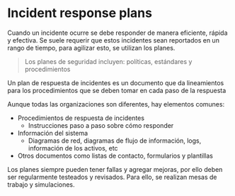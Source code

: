 # Incident response plans

Cuando un incidente ocurre se debe responder de manera eficiente, rápida y efectiva.
Se suele requerir que estos incidentes sean reportados en un rango de tiempo, para agilizar esto, se utilizan los planes.

> Los planes de seguridad incluyen: políticas, estándares y procedimientos

Un plan de respuesta de incidentes es un documento que da lineamientos para los procedimientos que se deben tomar en cada paso de la respuesta

Aunque todas las organizaciones son diferentes, hay elementos comunes:
- Procedimientos de respuesta de incidentes
  - Instrucciones paso a paso sobre cómo responder
- Información del sistema
  - Diagramas de red, diagramas de flujo de información, logs, información de los activos, etc
- Otros documentos como listas de contacto, formularios y plantillas

Los planes siempre pueden tener fallas y agregar mejoras, por ello deben ser regularmente testeados y revisados. Para ello, se realizan mesas de trabajo y simulaciones.